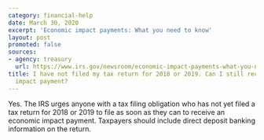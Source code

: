 ```yaml
---
category: financial-help
date: March 30, 2020
excerpt: 'Economic impact payments: What you need to know'
layout: post
promoted: false
sources:
- agency: treasury
  url: https://www.irs.gov/newsroom/economic-impact-payments-what-you-need-to-know
title: I have not filed my tax return for 2018 or 2019. Can I still receive an economic
  impact payment?
---
```


Yes. The IRS urges anyone with a tax filing obligation who has not yet filed a tax return for 2018 or 2019 to file as soon as they can to receive an economic impact payment. Taxpayers should include direct deposit banking information on the return.